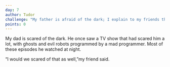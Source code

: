```yaml
---
day: 7
author: Tudor
challenge: "My father is afraid of the dark; I explain to my friends that this is something normal, so that they should not laugh"
points: 0
---
```


My dad is scared of the dark. He once saw a TV show that had scared him a lot, with ghosts and evil robots programmed by a mad programmer. Most of these episodes he watched at night.


“I would we scared of that as well,”my friend said.